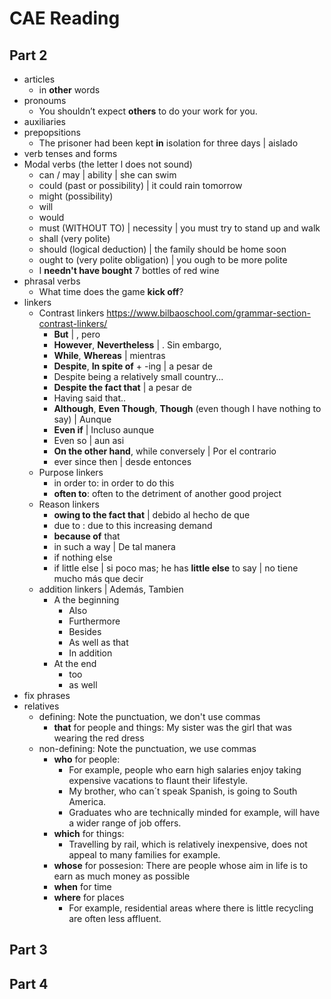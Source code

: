 # CAE Reading

## Part 2

- articles
  - in **other** words
- pronoums
  - You shouldn’t expect **others** to do your work for you.
- auxiliaries
- prepopsitions
  - The prisoner had been kept **in** isolation for three days | aislado
- verb tenses and forms
- Modal verbs (the letter l does not sound)
  - can / may | ability | she can swim
  - could (past or possibility) | it could rain tomorrow
  - might (possibility)
  - will
  - would
  - must (WITHOUT TO) | necessity | you must try to stand up and walk
  - shall (very polite)
  - should (logical deduction) | the family should be home soon
  - ought to (very polite obligation) | you ough to be more polite
  - I **needn't have bought** 7 bottles of red wine
- phrasal verbs
  - What time does the game **kick off**?
- linkers
  - Contrast linkers https://www.bilbaoschool.com/grammar-section-contrast-linkers/
    - **But** | , pero
    - **However**, **Nevertheless** | . Sin embargo,
    - **While**, **Whereas** | mientras
    - **Despite**, **In spite of** + -ing | a pesar de
    - Despite being a relatively small country...
    - **Despite the fact that** | a pesar de
    - Having said that..
    - **Although**, **Even Though**, **Though** (even though I have nothing to say) | Aunque
    - **Even if** | Incluso aunque
    - Even so | aun asi
    - **On the other hand**, while conversely | Por el contrario
    - ever since then | desde entonces
  - Purpose linkers
    - in order to: in order to do this
    - **often to**: often to the detriment of another good project
  - Reason linkers
    - **owing to the fact that** | debido al hecho de que
    - due to : due to this increasing demand
    - **because of** that
    - in such a way | De tal manera
    - if nothing else
    - if little else | si poco mas; he has **little else** to say | no tiene mucho más que decir
  - addition linkers | Además, Tambien
    - A the beginning
      - Also
      - Furthermore
      - Besides
      - As well as that
      - In addition
    - At the end
      - too
      - as well
- fix phrases
- relatives
  - defining: Note the punctuation, we don't use commas
    - **that** for people and things: My sister was the girl that was wearing the red dress
  - non-defining: Note the punctuation, we use commas
    - **who** for people:
      - For example, people who earn high salaries enjoy taking expensive vacations to flaunt their lifestyle.
      - My brother, who can´t speak Spanish, is going to South America.
      - Graduates who are technically minded for example, will have a wider range of job offers.
    - **which** for things:
      - Travelling by rail, which is relatively inexpensive, does not appeal to many families for example.
    - **whose** for possesion: There are people whose aim in life is to earn as much money as possible
    - **when** for time
    - **where** for places
      - For example, residential areas where there is little recycling are often less affluent.

## Part 3

## Part 4
